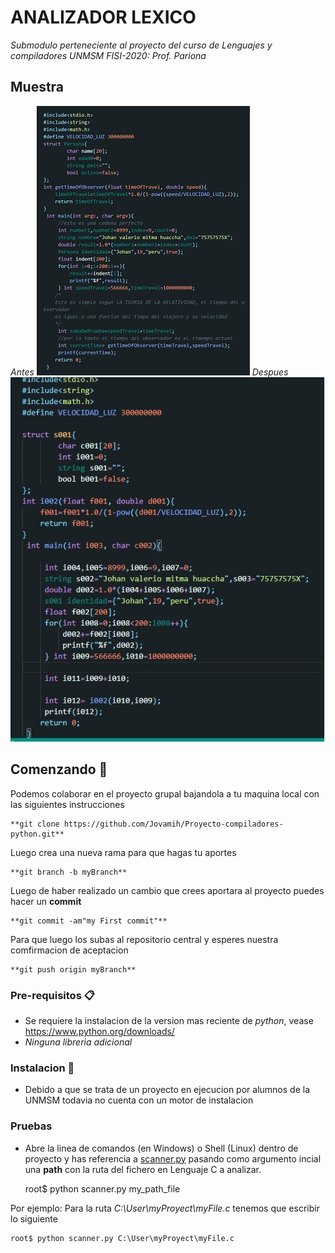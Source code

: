 # ANALIZADOR LEXICO

_Submodulo perteneciente al proyecto del curso de Lenguajes y compiladores UNMSM FISI-2020: Prof. Pariona_

## Muestra
_Antes_
    ![sumador.c capture](Images/capture_sum.jpg) 
 _Despues_
    ![scaneado.c capture](Images/capture_scan.jpg)

## Comenzando 🎉

Podemos colaborar en el proyecto grupal bajandola a tu maquina local con las siguientes instrucciones

    **git clone https://github.com/Jovamih/Proyecto-compiladores-python.git** 

Luego crea una nueva rama para que hagas tu aportes

    **git branch -b myBranch**

Luego de haber realizado un cambio que crees aportara al proyecto puedes hacer un **commit**

    **git commit -am"my First commit"**

Para que luego los subas al repositorio central y esperes nuestra comfirmacion de aceptacion

    **git push origin myBranch**

### Pre-requisitos  📋

* Se requiere la instalacion de la version mas reciente de *python*, vease https://www.python.org/downloads/
* _Ninguna libreria adicional_

### Instalacion 🔧

* Debido a que se trata de un proyecto en ejecucion por alumnos de la UNMSM todavia no cuenta con un motor de instalacion

### Pruebas
* Abre la linea de comandos (en Windows) o Shell (Linux) dentro de proyecto  y has referencia a [scanner.py](scanner.py) pasando como argumento incial una **path** con la ruta del fichero en Lenguaje C a analizar.

    root$ python scanner.py my_path_file

Por ejemplo: Para la ruta _C:\User\myProyect\myFile.c_ tenemos que escribir lo siguiente

    root$ python scanner.py C:\User\myProyect\myFile.c



